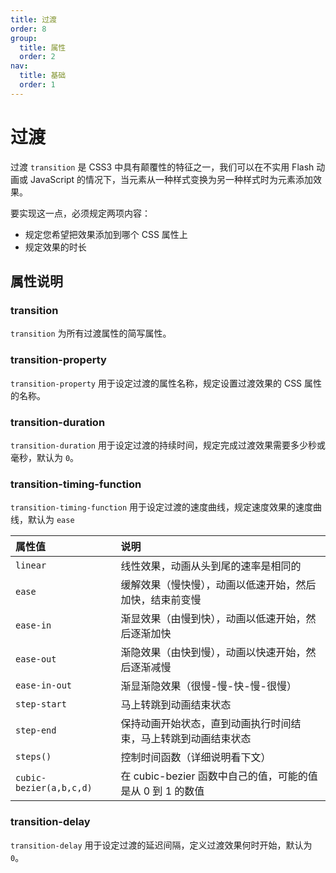 ```yaml
---
title: 过渡
order: 8
group:
  title: 属性
  order: 2
nav:
  title: 基础
  order: 1
---
```


# 过渡

过渡 `transition` 是 CSS3 中具有颠覆性的特征之一，我们可以在不实用 Flash 动画或 JavaScript 的情况下，当元素从一种样式变换为另一种样式时为元素添加效果。

要实现这一点，必须规定两项内容：

- 规定您希望把效果添加到哪个 CSS 属性上
- 规定效果的时长

## 属性说明

### transition

`transition` 为所有过渡属性的简写属性。

### transition-property

`transition-property` 用于设定过渡的属性名称，规定设置过渡效果的 CSS 属性的名称。

### transition-duration

`transition-duration` 用于设定过渡的持续时间，规定完成过渡效果需要多少秒或毫秒，默认为 `0`。

### transition-timing-function

`transition-timing-function` 用于设定过渡的速度曲线，规定速度效果的速度曲线，默认为 `ease`

| 属性值                  | 说明                                                           |
| :---------------------- | :------------------------------------------------------------- |
| `linear`                | 线性效果，动画从头到尾的速率是相同的                           |
| `ease`                  | 缓解效果（慢快慢），动画以低速开始，然后加快，结束前变慢       |
| `ease-in`               | 渐显效果（由慢到快），动画以低速开始，然后逐渐加快             |
| `ease-out`              | 渐隐效果（由快到慢），动画以快速开始，然后逐渐减慢             |
| `ease-in-out`           | 渐显渐隐效果（很慢-慢-快-慢-很慢）                             |
| `step-start`            | 马上转跳到动画结束状态                                         |
| `step-end`              | 保持动画开始状态，直到动画执行时间结束，马上转跳到动画结束状态 |
| `steps()`               | 控制时间函数（详细说明看下文）                                 |
| `cubic-bezier(a,b,c,d)` | 在 cubic-bezier 函数中自己的值，可能的值是从 0 到 1 的数值     |

### transition-delay

`transition-delay` 用于设定过渡的延迟间隔，定义过渡效果何时开始，默认为 `0`。
